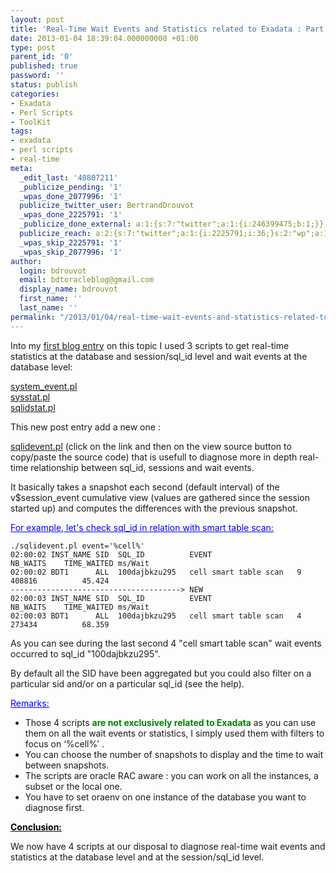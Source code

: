 ```yaml
---
layout: post
title: 'Real-Time Wait Events and Statistics related to Exadata : Part II'
date: 2013-01-04 18:39:04.000000000 +01:00
type: post
parent_id: '0'
published: true
password: ''
status: publish
categories:
- Exadata
- Perl Scripts
- ToolKit
tags:
- exadata
- perl scripts
- real-time
meta:
  _edit_last: '40807211'
  _publicize_pending: '1'
  _wpas_done_2077996: '1'
  publicize_twitter_user: BertrandDrouvot
  _wpas_done_2225791: '1'
  _publicize_done_external: a:1:{s:7:"twitter";a:1:{i:246399475;b:1;}}
  publicize_reach: a:2:{s:7:"twitter";a:1:{i:2225791;i:36;}s:2:"wp";a:1:{i:0;i:10;}}
  _wpas_skip_2225791: '1'
  _wpas_skip_2077996: '1'
author:
  login: bdrouvot
  email: bdtoracleblog@gmail.com
  display_name: bdrouvot
  first_name: ''
  last_name: ''
permalink: "/2013/01/04/real-time-wait-events-and-statistics-related-to-exadata-part-ii/"
---
```


Into my [first blog entry](http://bdrouvot.wordpress.com/2012/12/06/real-time-wait-events-and-statistics-related-to-exadata/ "Real-Time Wait Events and Statistics related to Exadata") on this topic I used 3 scripts to get real-time statistics at the database and session/sql\_id level and wait events at the database level:

[system\_event.pl](http://bdrouvot.wordpress.com/system_event/ "system_event")  
[sysstat.pl](http://bdrouvot.wordpress.com/sysstat/ "sysstat")  
[sqlidstat.pl](http://bdrouvot.wordpress.com/sqlidstat/ "sqlidstat")

This new post entry add a new one :

[sqlidevent.pl](http://bdrouvot.wordpress.com/sqlidevent/ "sqlidevent") (click on the link and then on the view source button to copy/paste the source code) that is usefull to diagnose more in depth real-time relationship between sql\_id, sessions and wait events.

It basically takes a snapshot each second (default interval) of the v$session\_event cumulative view (values are gathered since the session started up) and computes the differences with the previous snapshot.

<span style="text-decoration:underline;"><span style="color:#0000ff;text-decoration:underline;">For example, let's check sql\_id in relation with smart table scan:</span></span>

    ./sqlidevent.pl event='%cell%'
    02:00:02 INST_NAME SID  SQL_ID          EVENT                   NB_WAITS    TIME_WAITED ms/Wait
    02:00:02 BDT1      ALL  100dajbkzu295   cell smart table scan   9           408816          45.424
    --------------------------------------> NEW
    02:00:03 INST_NAME SID  SQL_ID          EVENT                   NB_WAITS    TIME_WAITED ms/Wait
    02:00:03 BDT1      ALL  100dajbkzu295   cell smart table scan   4           273434          68.359

As you can see during the last second 4 "cell smart table scan" wait events occurred to sql\_id "100dajbkzu295".

By default all the SID have been aggregated but you could also filter on a particular sid and/or on a particular sql\_id (see the help).

<span style="text-decoration:underline;"><span style="color:#0000ff;text-decoration:underline;">Remarks:</span></span>

-   Those 4 scripts **<span style="color:#008000;">are not exclusively related to Exadata</span>** as you can use them on all the wait events or statistics, I simply used them with filters to focus on ‘%cell%’ .
-   You can choose the number of snapshots to display and the time to wait between snapshots.
-   The scripts are oracle RAC aware : you can work on all the instances, a subset or the local one.
-   You have to set oraenv on one instance of the database you want to diagnose first.

<span style="text-decoration:underline;">**<span style="color:#000000;text-decoration:underline;">Conclusion:</span>**</span>

We now have 4 scripts at our disposal to diagnose real-time wait events and statistics at the database level and at the session/sql\_id level.
